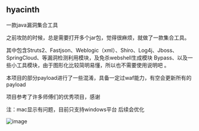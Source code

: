 ## hyacinth
一款java漏洞集合工具<br>

之前攻防的时候，总是需要打开多个jar包，觉得很麻烦，就做了一款集合工具。<br>

其中包含Struts2、Fastjson、Weblogic（xml）、Shiro、Log4j、Jboss、SpringCloud、等漏洞检测利用模块，及免杀webshell生成模块 Bypass、以及一些小工具模块，由于图形化比较简明易懂，所以也不需要使用说明吧 。<br>

本项目的部分payload进行了一些混淆，具备一定过waf能力，有空会更新所有的payload<br>

项目参考了许多师傅们的优秀项目，感谢<br>

注：mac显示有问题，目前只支持windows平台 后续会优化

![image](https://github.com/pureqh/hyacinth/assets/45117428/3d5d4cb7-58a2-4c47-871a-a6c7a73a3922)
